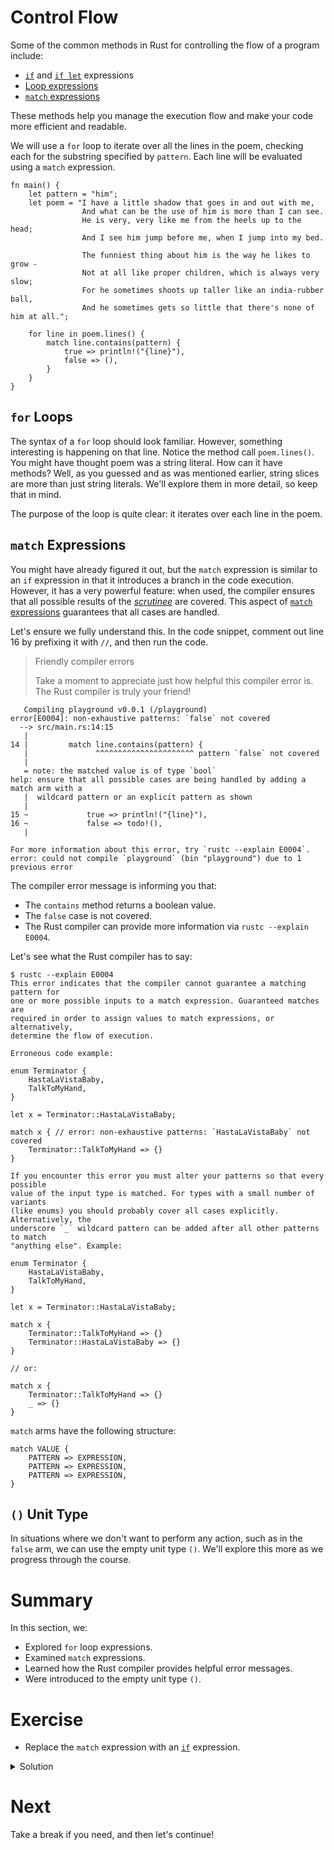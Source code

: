 # Control Flow

Some of the common methods in Rust for controlling the flow of a program
include:

- [`if`] and [`if let`] expressions
- [Loop expressions]
- [`match` expressions]

These methods help you manage the execution flow and make your code more
efficient and readable.

We will use a `for` loop to iterate over all the lines in the poem, checking
each for the substring specified by `pattern`. Each line will be evaluated using
a `match` expression.

```rust,editable
fn main() {
    let pattern = "him";
    let poem = "I have a little shadow that goes in and out with me,
                And what can be the use of him is more than I can see.
                He is very, very like me from the heels up to the head;
                And I see him jump before me, when I jump into my bed.

                The funniest thing about him is the way he likes to grow -
                Not at all like proper children, which is always very slow;
                For he sometimes shoots up taller like an india-rubber ball,
                And he sometimes gets so little that there's none of him at all.";

    for line in poem.lines() {
        match line.contains(pattern) {
            true => println!("{line}"),
            false => (),
        }
    }
}
```

## `for` Loops

The syntax of a `for` loop should look familiar. However, something interesting
is happening on that line. Notice the method call `poem.lines()`. You might have
thought poem was a string literal. How can it have methods? Well, as you guessed
and as was mentioned earlier, string slices are more than just string literals.
We'll explore them in more detail, so keep that in mind.

The purpose of the loop is quite clear: it iterates over each line in the poem.

## `match` Expressions

You might have already figured it out, but the `match` expression is similar to
an `if` expression in that it introduces a branch in the code execution.
However, it has a very powerful feature: when used, the compiler ensures that
all possible results of the [_scrutinee_] are covered. This aspect of
[`match` expressions] guarantees that all cases are handled.

Let's ensure we fully understand this. In the code snippet, comment out line 16
by prefixing it with `//`, and then run the code.

> Friendly compiler errors
>
> Take a moment to appreciate just how helpful this compiler error is. The Rust
> compiler is truly your friend!

```text
   Compiling playground v0.0.1 (/playground)
error[E0004]: non-exhaustive patterns: `false` not covered
  --> src/main.rs:14:15
   |
14 |         match line.contains(pattern) {
   |               ^^^^^^^^^^^^^^^^^^^^^^ pattern `false` not covered
   |
   = note: the matched value is of type `bool`
help: ensure that all possible cases are being handled by adding a match arm with a
   |  wildcard pattern or an explicit pattern as shown
   |
15 ~             true => println!("{line}"),
16 ~             false => todo!(),
   |

For more information about this error, try `rustc --explain E0004`.
error: could not compile `playground` (bin "playground") due to 1 previous error
```

The compiler error message is informing you that:

- The `contains` method returns a boolean value.
- The `false` case is not covered.
- The Rust compiler can provide more information via `rustc --explain E0004`.

Let's see what the Rust compiler has to say:

```rust,noplayground
$ rustc --explain E0004
This error indicates that the compiler cannot guarantee a matching pattern for
one or more possible inputs to a match expression. Guaranteed matches are
required in order to assign values to match expressions, or alternatively,
determine the flow of execution.

Erroneous code example:

enum Terminator {
    HastaLaVistaBaby,
    TalkToMyHand,
}

let x = Terminator::HastaLaVistaBaby;

match x { // error: non-exhaustive patterns: `HastaLaVistaBaby` not covered
    Terminator::TalkToMyHand => {}
}

If you encounter this error you must alter your patterns so that every possible
value of the input type is matched. For types with a small number of variants
(like enums) you should probably cover all cases explicitly. Alternatively, the
underscore `_` wildcard pattern can be added after all other patterns to match
"anything else". Example:

enum Terminator {
    HastaLaVistaBaby,
    TalkToMyHand,
}

let x = Terminator::HastaLaVistaBaby;

match x {
    Terminator::TalkToMyHand => {}
    Terminator::HastaLaVistaBaby => {}
}

// or:

match x {
    Terminator::TalkToMyHand => {}
    _ => {}
}
```

`match` arms have the following structure:

```text
match VALUE {
    PATTERN => EXPRESSION,
    PATTERN => EXPRESSION,
    PATTERN => EXPRESSION,
}
```

## `()` Unit Type

In situations where we don't want to perform any action, such as in the `false`
arm, we can use the empty unit type `()`. We'll explore this more as we progress
through the course.

# Summary

In this section, we:

- Explored `for` loop expressions.
- Examined `match` expressions.
- Learned how the Rust compiler provides helpful error messages.
- Were introduced to the empty unit type `()`.

# Exercise

- Replace the `match` expression with an [`if`] expression.

<details>
<summary>Solution</summary>

```rust,editable
fn main() {
    let pattern = "him";
    let poem = "I have a little shadow that goes in and out with me,
                And what can be the use of him is more than I can see.
                He is very, very like me from the heels up to the head;
                And I see him jump before me, when I jump into my bed.

                The funniest thing about him is the way he likes to grow -
                Not at all like proper children, which is always very slow;
                For he sometimes shoots up taller like an india-rubber ball,
                And he sometimes gets so little that there's none of him at all.";

    for line in poem.lines() {
        if line.contains(pattern) {
            println!("{line}");
        }
    }
}
```

</details>

# Next

Take a break if you need, and then let's continue!

[loop expressions]: https://doc.rust-lang.org/reference/expressions/loop-expr.html
[_scrutinee_]: https://doc.rust-lang.org/reference/glossary.html#scrutinee
[`if let`]: https://doc.rust-lang.org/reference/expressions/if-expr.html#if-let-expressions
[`if`]: https://doc.rust-lang.org/reference/expressions/if-expr.html#if-expressions
[`match` expressions]: https://doc.rust-lang.org/reference/expressions/match-expr.html
